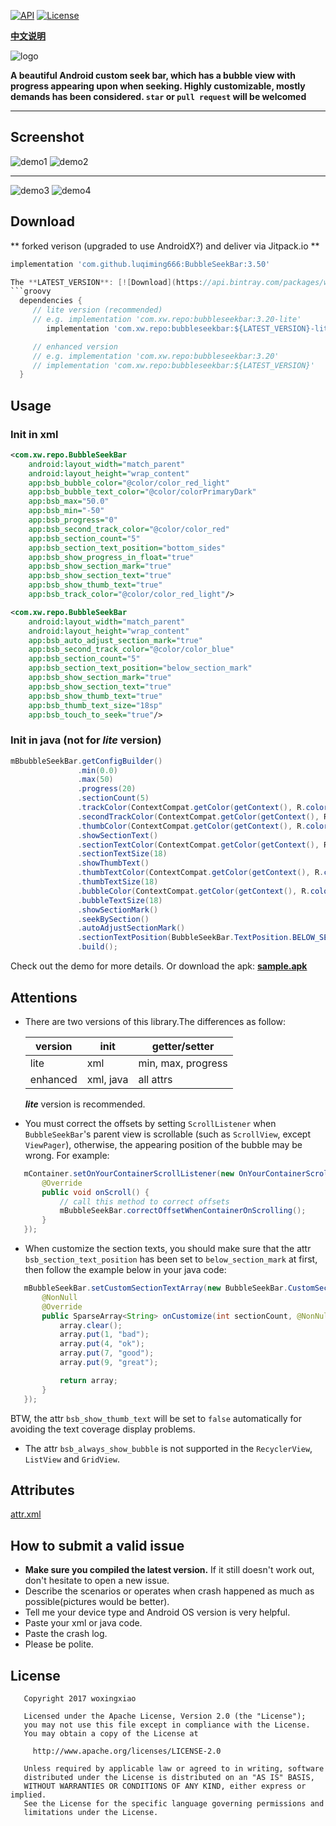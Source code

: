 [![API](https://img.shields.io/badge/API-16%2B-blue.svg?style=flat)](https://android-arsenal.com/api?level=16)
[![License](http://img.shields.io/badge/License-Apache%202.0-brightgreen.svg?style=flat)](https://opensource.org/licenses/Apache-2.0)

[**中文说明**](https://github.com/woxingxiao/BubbleSeekBar/blob/master/README_zh.md)

![logo](https://github.com/woxingxiao/BubbleSeekBar/blob/master/app/src/main/res/mipmap-xxhdpi/ic_launcher.png)

**A beautiful Android custom seek bar, which has a bubble view with progress appearing upon when seeking. Highly customizable, mostly demands has been considered. `star` or `pull request` will be welcomed**
****
## Screenshot
![demo1](https://github.com/woxingxiao/BubbleSeekBar/blob/master/screenshot/demo1.gif)
![demo2](https://github.com/woxingxiao/BubbleSeekBar/blob/master/screenshot/demo2.gif)
******
![demo3](https://github.com/woxingxiao/BubbleSeekBar/blob/master/screenshot/demo3.gif)
![demo4](https://github.com/woxingxiao/BubbleSeekBar/blob/master/screenshot/demo4.gif)

## Download
** forked verison (upgraded to use AndroidX?) and deliver via Jitpack.io ** 
```groovy
implementation 'com.github.luqiming666:BubbleSeekBar:3.50'

The **LATEST_VERSION**: [![Download](https://api.bintray.com/packages/woxingxiao/maven/bubbleseekbar/images/download.svg)](https://bintray.com/woxingxiao/maven/bubbleseekbar/_latestVersion)
```groovy
  dependencies {
     // lite version (recommended)
     // e.g. implementation 'com.xw.repo:bubbleseekbar:3.20-lite'
        implementation 'com.xw.repo:bubbleseekbar:${LATEST_VERSION}-lite'

     // enhanced version
     // e.g. implementation 'com.xw.repo:bubbleseekbar:3.20'
     // implementation 'com.xw.repo:bubbleseekbar:${LATEST_VERSION}'
  }
```

## Usage  
### Init in xml
```xml
<com.xw.repo.BubbleSeekBar
    android:layout_width="match_parent"
    android:layout_height="wrap_content"
    app:bsb_bubble_color="@color/color_red_light"
    app:bsb_bubble_text_color="@color/colorPrimaryDark"
    app:bsb_max="50.0"
    app:bsb_min="-50"
    app:bsb_progress="0"
    app:bsb_second_track_color="@color/color_red"
    app:bsb_section_count="5"
    app:bsb_section_text_position="bottom_sides"
    app:bsb_show_progress_in_float="true"
    app:bsb_show_section_mark="true"
    app:bsb_show_section_text="true"
    app:bsb_show_thumb_text="true"
    app:bsb_track_color="@color/color_red_light"/>
```
```xml
<com.xw.repo.BubbleSeekBar
    android:layout_width="match_parent"
    android:layout_height="wrap_content"
    app:bsb_auto_adjust_section_mark="true"
    app:bsb_second_track_color="@color/color_blue"
    app:bsb_section_count="5"
    app:bsb_section_text_position="below_section_mark"
    app:bsb_show_section_mark="true"
    app:bsb_show_section_text="true"
    app:bsb_show_thumb_text="true"
    app:bsb_thumb_text_size="18sp"
    app:bsb_touch_to_seek="true"/>
```
### Init in java (not for **_lite_** version)
```java
mBbubbleSeekBar.getConfigBuilder()
               .min(0.0)
               .max(50)
               .progress(20)
               .sectionCount(5)
               .trackColor(ContextCompat.getColor(getContext(), R.color.color_gray))
               .secondTrackColor(ContextCompat.getColor(getContext(), R.color.color_blue))
               .thumbColor(ContextCompat.getColor(getContext(), R.color.color_blue))
               .showSectionText()
               .sectionTextColor(ContextCompat.getColor(getContext(), R.color.colorPrimary))
               .sectionTextSize(18)
               .showThumbText()
               .thumbTextColor(ContextCompat.getColor(getContext(), R.color.color_red))
               .thumbTextSize(18)
               .bubbleColor(ContextCompat.getColor(getContext(), R.color.color_green))
               .bubbleTextSize(18)
               .showSectionMark()
               .seekBySection()
               .autoAdjustSectionMark()
               .sectionTextPosition(BubbleSeekBar.TextPosition.BELOW_SECTION_MARK)
               .build();
```
Check out the demo for more details. Or download the apk: [**sample.apk**](https://github.com/woxingxiao/BubbleSeekBar/raw/master/apk/sample.apk)
## Attentions  
- There are two versions of this library.The differences as follow:  

  version | init | getter/setter
  -------- | ---|---
  lite|xml|min, max, progress
  enhanced|xml, java|all attrs

  **_lite_** version is recommended.
- You must correct the offsets by setting `ScrollListener` when `BubbleSeekBar`'s parent view is scrollable
(such as `ScrollView`, except `ViewPager`), otherwise, the appearing position of the bubble may be wrong. For example:
```java
   mContainer.setOnYourContainerScrollListener(new OnYourContainerScrollListener() {
       @Override
       public void onScroll() {
           // call this method to correct offsets
           mBubbleSeekBar.correctOffsetWhenContainerOnScrolling();
       }
   });
```
- When customize the section texts, you should make sure that the attr `bsb_section_text_position`
has been set to `below_section_mark` at first, then follow the example below in your java code:
```java
   mBubbleSeekBar.setCustomSectionTextArray(new BubbleSeekBar.CustomSectionTextArray() {
       @NonNull
       @Override
       public SparseArray<String> onCustomize(int sectionCount, @NonNull SparseArray<String> array) {
           array.clear();
           array.put(1, "bad");
           array.put(4, "ok");
           array.put(7, "good");
           array.put(9, "great");

           return array;
       }
   });
```
BTW, the attr `bsb_show_thumb_text` will be set to `false` automatically for avoiding the text coverage display problems.
- The attr `bsb_always_show_bubble` is not supported in the `RecyclerView`, `ListView` and `GridView`.

## Attributes
[attr.xml](https://github.com/woxingxiao/BubbleSeekBar/blob/master/bubbleseekbar/src/main/res/values/attr.xml)
## How to submit a valid issue
- **Make sure you compiled the latest version.** If it still doesn't work out, don't hesitate to open a new issue.
- Describe the scenarios or operates when crash happened as much as possible(pictures would be better).
- Tell me your device type and Android OS version is very helpful.
- Paste your xml or java code.
- Paste the crash log.
- Please be polite.

## License
```
   Copyright 2017 woxingxiao

   Licensed under the Apache License, Version 2.0 (the "License");
   you may not use this file except in compliance with the License.
   You may obtain a copy of the License at

     http://www.apache.org/licenses/LICENSE-2.0

   Unless required by applicable law or agreed to in writing, software
   distributed under the License is distributed on an "AS IS" BASIS,
   WITHOUT WARRANTIES OR CONDITIONS OF ANY KIND, either express or implied.
   See the License for the specific language governing permissions and
   limitations under the License.
```
